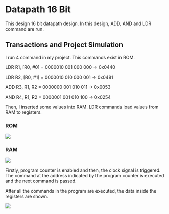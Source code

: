 # Datapath 16 Bit
This design 16 bit datapath design. In this design, ADD, AND and LDR command are run.

## Transactions and Project Simulation
I run 4 command in my project. This commands exist in ROM.

LDR R1, [R0, #0] = 0000010 001 000 000 -> 0x0440

LDR R2, [R0, #1] = 0000010 010 000 001 -> 0x0481

ADD R3, R1, R2 = 0000000 001 010 011 -> 0x0053

AND R4, R1, R2 = 0000001 001 010 100 -> 0x0254

Then, I inserted some values into RAM. LDR commands load values from RAM to registers.

### ROM
![](https://abdussametkaci.github.io/Datapath_16bit/img/rom.PNG)

### RAM
![](https://abdussametkaci.github.io/Datapath_16bit/img/ram.PNG)

Firstly, program counter is enabled and then, the clock signal is
triggered. The command at the address indicated by the program
counter is executed and the next command is passed.

After all the commands in the program are
executed, the data inside the registers are
shown.

![](https://abdussametkaci.github.io/Datapath_16bit/img/registers.PNG)
